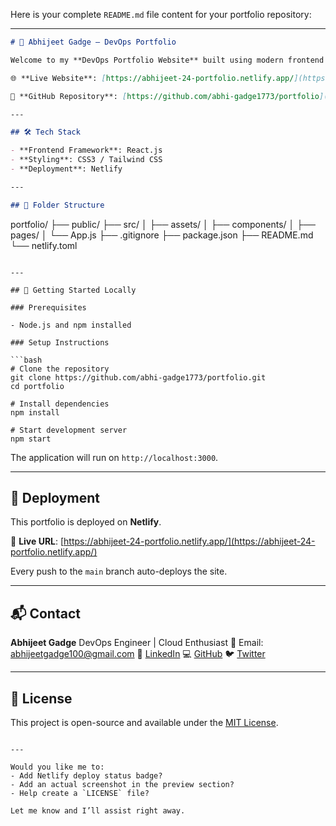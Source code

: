 Here is your complete `README.md` file content for your portfolio repository:

---

```markdown
# 🚀 Abhijeet Gadge – DevOps Portfolio

Welcome to my **DevOps Portfolio Website** built using modern frontend tools to showcase my skills, projects, and experience in Cloud and DevOps engineering.

🌐 **Live Website**: [https://abhijeet-24-portfolio.netlify.app/](https://abhijeet-24-portfolio.netlify.app/)

📂 **GitHub Repository**: [https://github.com/abhi-gadge1773/portfolio](https://github.com/abhi-gadge1773/portfolio)

---

## 🛠 Tech Stack

- **Frontend Framework**: React.js
- **Styling**: CSS3 / Tailwind CSS
- **Deployment**: Netlify

---

## 📁 Folder Structure

```
portfolio/
├── public/
├── src/
│   ├── assets/
│   ├── components/
│   ├── pages/
│   └── App.js
├── .gitignore
├── package.json
├── README.md
└── netlify.toml

````

---

## 🚀 Getting Started Locally

### Prerequisites

- Node.js and npm installed

### Setup Instructions

```bash
# Clone the repository
git clone https://github.com/abhi-gadge1773/portfolio.git
cd portfolio

# Install dependencies
npm install

# Start development server
npm start
````

The application will run on `http://localhost:3000`.

---

## 🚢 Deployment

This portfolio is deployed on **Netlify**.

🔗 **Live URL**: [https://abhijeet-24-portfolio.netlify.app/](https://abhijeet-24-portfolio.netlify.app/)

Every push to the `main` branch auto-deploys the site.

---

## 📬 Contact

**Abhijeet Gadge**
DevOps Engineer | Cloud Enthusiast
📧 Email: [abhijeetgadge100@gmail.com](mailto:abhijeetgadge100@gmail.com)
🔗 [LinkedIn](https://www.linkedin.com/in/abhijeetgadge/)
💻 [GitHub](https://github.com/abhi-gadge1773)
🐦 [Twitter](https://x.com/AbhiGadge5)

---

## 📄 License

This project is open-source and available under the [MIT License](LICENSE).

```

---

Would you like me to:
- Add Netlify deploy status badge?
- Add an actual screenshot in the preview section?
- Help create a `LICENSE` file?

Let me know and I’ll assist right away.
```
